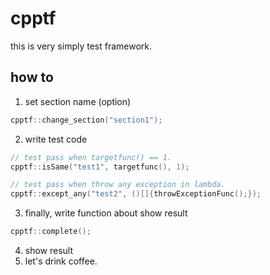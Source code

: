 # cpptf
this is very simply test framework.

## how to
1. set section name (option)
```c++
cpptf::change_section("section1");
```
2. write test code
```c++
// test pass when targetfunc() == 1.
cpptf::isSame("test1", targetfunc(), 1);

// test pass when throw any exception in lambda.
cpptf::except_any("test2", ()[]{throwExceptionFunc();});
```
3. finally, write function about show result
```c++
cpptf::complete();
```
4. show result
5. let's drink coffee.
